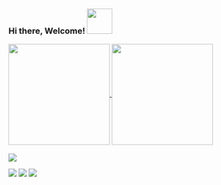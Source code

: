 
### Hi there, Welcome! <img src="https://media.giphy.com/media/mGcNjsfWAjY5AEZNw6/giphy.gif" width="50">


<a href="https://github.com/Jacqueline-dev/github-readme-stats">
  <img height=200 align="center" src="https://github-readme-stats.vercel.app/api?username=Jacqueline-dev&show_icons=true&theme=jolly" />
</a>
<a href="https://github.com/Jacqueline-dev/convoychat">
  <img height=200 align="center" src="https://github-readme-stats.vercel.app/api/top-langs?username=Jacqueline-dev&layout=compact&langs_count=8&card_width=320&show_icons=true&theme=jolly" />
</a>

<div style="display: inline_block"><br>

  <a href="https://skillicons.dev">
    <img src="https://skillicons.dev/icons?i=python,scala,r,django,flask,azure,sklearn,tensorflow,mysql,sqlite,postgres,mongodb,selenium,docker,kafka" />
  </a>
</p>
       
          
</div>
  

 
<div> 
 <a href="https://www.linkedin.com/in/jacqueline-ferreira-a152761a5/" target="_blank"><img src="https://img.shields.io/badge/-LinkedIn-%230077B5?style=for-the-badge&logo=linkedin&logoColor=white" target="_blank"></a>
  <a href = "mailto:codejacque@gmail.com"><img src="https://img.shields.io/badge/-Gmail-%23333?style=for-the-badge&logo=gmail&logoColor=white" target="_blank"></a>
  <a href="https://instagram.com/jacquecode" target="_blank"><img src="https://img.shields.io/badge/-Instagram-%23E4405F?style=for-the-badge&logo=instagram&logoColor=white" target="_blank"></a>
  

</div>


